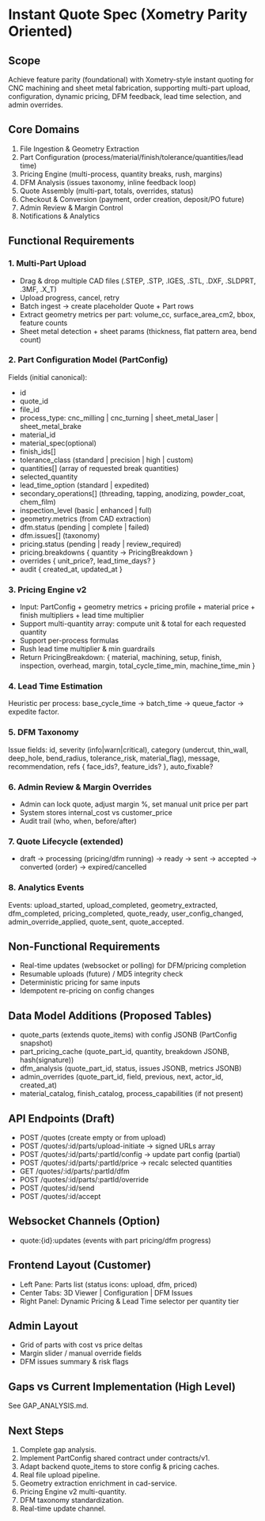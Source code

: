 # Instant Quote Spec (Xometry Parity Oriented)

## Scope
Achieve feature parity (foundational) with Xometry-style instant quoting for CNC machining and sheet metal fabrication, supporting multi-part upload, configuration, dynamic pricing, DFM feedback, lead time selection, and admin overrides.

## Core Domains
1. File Ingestion & Geometry Extraction
2. Part Configuration (process/material/finish/tolerance/quantities/lead time)
3. Pricing Engine (multi-process, quantity breaks, rush, margins)
4. DFM Analysis (issues taxonomy, inline feedback loop)
5. Quote Assembly (multi-part, totals, overrides, status)
6. Checkout & Conversion (payment, order creation, deposit/PO future)
7. Admin Review & Margin Control
8. Notifications & Analytics

## Functional Requirements
### 1. Multi-Part Upload
- Drag & drop multiple CAD files (.STEP, .STP, .IGES, .STL, .DXF, .SLDPRT, .3MF, .X_T)
- Upload progress, cancel, retry
- Batch ingest -> create placeholder Quote + Part rows
- Extract geometry metrics per part: volume_cc, surface_area_cm2, bbox, feature counts
- Sheet metal detection + sheet params (thickness, flat pattern area, bend count)

### 2. Part Configuration Model (PartConfig)
Fields (initial canonical):
- id
- quote_id
- file_id
- process_type: cnc_milling | cnc_turning | sheet_metal_laser | sheet_metal_brake
- material_id
- material_spec(optional)
- finish_ids[]
- tolerance_class (standard | precision | high | custom)
- quantities[] (array of requested break quantities)
- selected_quantity
- lead_time_option (standard | expedited)
- secondary_operations[] (threading, tapping, anodizing, powder_coat, chem_film)
- inspection_level (basic | enhanced | full)
- geometry.metrics (from CAD extraction)
- dfm.status (pending | complete | failed)
- dfm.issues[] (taxonomy)
- pricing.status (pending | ready | review_required)
- pricing.breakdowns { quantity -> PricingBreakdown }
- overrides { unit_price?, lead_time_days? }
- audit { created_at, updated_at }

### 3. Pricing Engine v2
- Input: PartConfig + geometry metrics + pricing profile + material price + finish multipliers + lead time multiplier
- Support multi-quantity array: compute unit & total for each requested quantity
- Support per-process formulas
- Rush lead time multiplier & min guardrails
- Return PricingBreakdown: { material, machining, setup, finish, inspection, overhead, margin, total_cycle_time_min, machine_time_min }

### 4. Lead Time Estimation
Heuristic per process: base_cycle_time -> batch_time -> queue_factor -> expedite factor.

### 5. DFM Taxonomy
Issue fields: id, severity (info|warn|critical), category (undercut, thin_wall, deep_hole, bend_radius, tolerance_risk, material_flag), message, recommendation, refs { face_ids?, feature_ids? }, auto_fixable?

### 6. Admin Review & Margin Overrides
- Admin can lock quote, adjust margin %, set manual unit price per part
- System stores internal_cost vs customer_price
- Audit trail (who, when, before/after)

### 7. Quote Lifecycle (extended)
- draft -> processing (pricing/dfm running) -> ready -> sent -> accepted -> converted (order) -> expired/cancelled

### 8. Analytics Events
Events: upload_started, upload_completed, geometry_extracted, dfm_completed, pricing_completed, quote_ready, user_config_changed, admin_override_applied, quote_sent, quote_accepted.

## Non-Functional Requirements
- Real-time updates (websocket or polling) for DFM/pricing completion
- Resumable uploads (future) / MD5 integrity check
- Deterministic pricing for same inputs
- Idempotent re-pricing on config changes

## Data Model Additions (Proposed Tables)
- quote_parts (extends quote_items) with config JSONB (PartConfig snapshot)
- part_pricing_cache (quote_part_id, quantity, breakdown JSONB, hash(signature))
- dfm_analysis (quote_part_id, status, issues JSONB, metrics JSONB)
- admin_overrides (quote_part_id, field, previous, next, actor_id, created_at)
- material_catalog, finish_catalog, process_capabilities (if not present)

## API Endpoints (Draft)
- POST /quotes (create empty or from upload)
- POST /quotes/:id/parts/upload-initiate -> signed URLs array
- POST /quotes/:id/parts/:partId/config -> update part config (partial)
- POST /quotes/:id/parts/:partId/price -> recalc selected quantities
- GET /quotes/:id/parts/:partId/dfm
- POST /quotes/:id/parts/:partId/override
- POST /quotes/:id/send
- POST /quotes/:id/accept

## Websocket Channels (Option)
- quote:{id}:updates (events with part pricing/dfm progress)

## Frontend Layout (Customer)
- Left Pane: Parts list (status icons: upload, dfm, priced)
- Center Tabs: 3D Viewer | Configuration | DFM Issues
- Right Panel: Dynamic Pricing & Lead Time selector per quantity tier

## Admin Layout
- Grid of parts with cost vs price deltas
- Margin slider / manual override fields
- DFM issues summary & risk flags

## Gaps vs Current Implementation (High Level)
See GAP_ANALYSIS.md.

## Next Steps
1. Complete gap analysis.
2. Implement PartConfig shared contract under contracts/v1.
3. Adapt backend quote_items to store config & pricing caches.
4. Real file upload pipeline.
5. Geometry extraction enrichment in cad-service.
6. Pricing Engine v2 multi-quantity.
7. DFM taxonomy standardization.
8. Real-time update channel.

